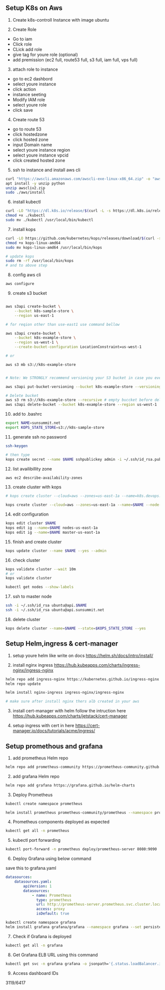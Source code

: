 ## Setup K8s on Aws

1. Create k8s-controll Instance with image ubuntu

2. Create Role

-   Go to iam
-   Click role
-   CLick add role
-   give tag for youre role (optional)
-   add premission (ec2 full, route53 full, s3 full, iam full, vps full)

3. attach role to instance

-   go to ec2 dashbord
-   select youre instance
-   click action
-   instance seeting
-   Modify IAM role
-   select youre role
-   click save

4. Create route 53

-   go to route 53
-   click hostedzone
-   click hosted zone
-   input Domain name
-   select youre instance region
-   select youre instance vpcid
-   click created hosted zone

5. ssh to instance and install aws cli

```bash
curl "https://awscli.amazonaws.com/awscli-exe-linux-x86_64.zip" -o "awscliv2.zip"
apt install -y unzip python
unzip awscliv2.zip
sudo ./aws/install
```

6. install kubectl

```bash
curl -LO "https://dl.k8s.io/release/$(curl -L -s https://dl.k8s.io/release/stable.txt)/bin/linux/amd64/kubectl"
chmod +x ./kubectl
sudo mv ./kubectl /usr/local/bin/kubectl

```

7. install kops

```bash
curl -LO https://github.com/kubernetes/kops/releases/download/$(curl -s https://api.github.com/repos/kubernetes/kops/releases/latest | grep tag_name | cut -d '"' -f 4)/kops-linux-amd64
chmod +x kops-linux-amd64
sudo mv kops-linux-amd64 /usr/local/bin/kops

# update kops
sudo rm -rf /usr/local/bin/kops
# and to above step
```

8. config aws cli

```bash
aws configure
```

9. create s3 bucket

```bash

aws s3api create-bucket \
    --bucket k8s-sample-store \
    --region us-east-1

# for reqion other than use-east1 use command bellow

aws s3api create-bucket \
    --bucket k8s-example-store \
    --region us-west-1 \
    --create-bucket-configuration LocationConstraint=us-west-1

# or

aws s3 mb s3://k8s-example-store


# Note: We STRONGLY recommend versioning your S3 bucket in case you ever need to revert or recover a previous state store.

aws s3api put-bucket-versioning --bucket k8s-example-store --versioning-configuration Status=Enabled

# Delete bucket
aws s3 rm s3://k8s-example-store --recursive # empty buccket before delete
aws s3api delete-bucket --bucket k8s-example-store --region us-west-1
```

10. add to .bashrc

```bash
export NAME=sunsummit.net
export KOPS_STATE_STORE=s3://k8s-sample-store
```

11. generate ssh no password

```bash
ssh-keygen

# then type
kops create secret --name $NAME sshpublickey admin -i ~/.ssh/id_rsa.pub
```

12. list availibillity zone

```bash
aws ec2 describe-availability-zones
```

13. create cluster with kops

```bash
# kops create cluster --cloud=aws --zones=us-east-1a --name=k8s.devops.com --dns-zone=k8s.devops.com --dns private

kops create cluster --cloud=aws --zones=us-east-1a --name=$NAME --node-size=t2.small --master-size=t2.small --dns-zone=$NAME --dns private

```

14. edit configuration

```bash
kops edit cluster $NAME
kops edit ig --name=$NAME nodes-us-east-1a
kops edit ig --name=$NAME master-us-east-1a
```

15. finish and create cluster

```bash
kops update cluster --name $NAME --yes --admin
```

16. check cluster

```bash
kops validate cluster --wait 10m
# or
kops validate cluster

kubectl get nodes --show-labels
```

17. ssh to master node

```bash
ssh -i ~/.ssh/id_rsa ubuntu@api.$NAME
ssh -i ~/.ssh/id_rsa ubuntu@api.sunsummit.net
```

18. delete cluster

```bash
kops delete cluster --name=$NAME --state=$KOPS_STATE_STORE --yes
```

## Setup Helm,ingress & cert-manager

1. setup youre helm like write on docs https://helm.sh/docs/intro/install/

2. install nginx ingress https://hub.kubeapps.com/charts/ingress-nginx/ingress-nginx

```bash
helm repo add ingress-nginx https://kubernetes.github.io/ingress-nginx
helm repo update

helm install nginx-ingress ingress-nginx/ingress-nginx

# make sure after install nginx thers alb created in your aws
```

3. install cert-manager with helm follow the intruction here https://hub.kubeapps.com/charts/jetstack/cert-manager

4. setup ingress with cert in here https://cert-manager.io/docs/tutorials/acme/ingress/

## Setup promethous and grafana

1. add prometheus Helm repo

```bash
helm repo add prometheus-community https://prometheus-community.github.io/helm-charts
```

2. add grafana Helm repo

```bash
helm repo add grafana https://grafana.github.io/helm-charts

```

3. Deploy Prometheus

```bash
kubectl create namespace prometheus

helm install prometheus prometheus-community/prometheus --namespace prometheus --set alertmanager.persistentVolume.storageClass="gp2" --set server.persistentVolume.storageClass="gp2"
```

4. Prometheus components deployed as expected

```bash
kubectl get all -n prometheus
```

5. kubectl port forwarding

```bash
kubectl port-forward -n prometheus deploy/prometheus-server 8080:9090
```

6. Deploy Grafana using below command

save this to grafana.yaml

```yml
datasources:
    datasources.yaml:
        apiVersion: 1
        datasources:
            - name: Prometheus
              type: prometheus
              url: http://prometheus-server.prometheus.svc.cluster.local
              access: proxy
              isDefault: true
```

```bash
kubectl create namespace grafana
helm install grafana grafana/grafana --namespace grafana --set persistence.storageClassName="gp2" --set persistence.enabled=true --set adminPassword='abcd1234' --values ./grafana.yaml --set service.type=LoadBalancer
```

7. Check if Grafana is deployed

```bash
kubectl get all -n grafana
```

8. Get Grafana ELB URL using this command

```bash
kubectl get svc -n grafana grafana -o jsonpath='{.status.loadBalancer.ingress[0].hostname}'
```

9. Access dashboard IDs

3119/6417
